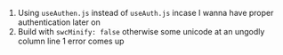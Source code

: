 1. Using `useAuthen.js` instead of `useAuth.js` incase I wanna have proper authentication later on
2. Build with `swcMinify: false` otherwise some unicode at an ungodly column line 1 error comes up
